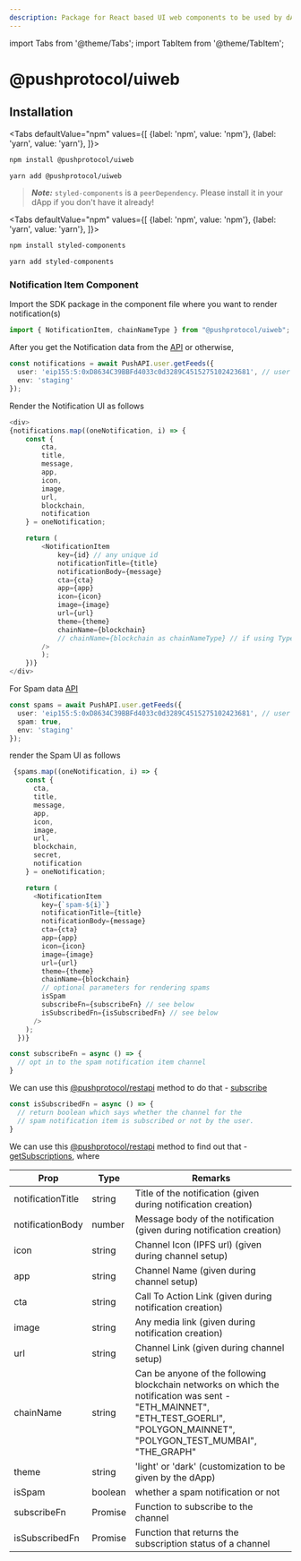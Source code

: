```yaml
---
description: Package for React based UI web components to be used by dApp.
---
```


import Tabs from '@theme/Tabs';
import TabItem from '@theme/TabItem';

# @pushprotocol/uiweb

## Installation

<Tabs
    defaultValue="npm"
    values={[
        {label: 'npm', value: 'npm'},
        {label: 'yarn', value: 'yarn'},
    ]}>
<TabItem value="npm">

```bash
npm install @pushprotocol/uiweb
```
</TabItem>
<TabItem value="yarn">

```bash
yarn add @pushprotocol/uiweb
```
</TabItem>
</Tabs>

> _**Note:**_ `styled-components` is a `peerDependency`. Please install it in your dApp if you don't have it already!

<Tabs
    defaultValue="npm"
    values={[
        {label: 'npm', value: 'npm'},
        {label: 'yarn', value: 'yarn'},
    ]}>
<TabItem value="npm">

```bash
npm install styled-components
```
</TabItem>
<TabItem value="yarn">

```bash
yarn add styled-components
```
</TabItem>
</Tabs>

### Notification Item Component

Import the SDK package in the component file where you want to render notification(s)

```typescript
import { NotificationItem, chainNameType } from "@pushprotocol/uiweb";
```

After you get the Notification data from the [API](https://app.gitbook.com/o/-MCJn6rNLQKVOk-aCimu/s/pQzrIQwtTyxis5s10tsE/\~/changes/OfIXJ2KYkdQs4ZwCZcMo/developer-tooling/epns-sdk/sdk-packages/epnsproject-sdk-restapi) or otherwise,

```typescript
const notifications = await PushAPI.user.getFeeds({
  user: 'eip155:5:0xD8634C39BBFd4033c0d3289C4515275102423681', // user address in CAIP
  env: 'staging'
});
```

Render the Notification UI as follows

```typescript
<div>
{notifications.map((oneNotification, i) => {
    const { 
        cta,
        title,
        message,
        app,
        icon,
        image,
        url,
        blockchain,
        notification
    } = oneNotification;

    return (
        <NotificationItem
            key={id} // any unique id
            notificationTitle={title}
            notificationBody={message}
            cta={cta}
            app={app}
            icon={icon}
            image={image}
            url={url}
            theme={theme}
            chainName={blockchain}
            // chainName={blockchain as chainNameType} // if using Typescript
        />
        );
    })}
</div>
```

For Spam data [API](https://github.com/ethereum-push-notification-service/push-sdk/blob/main/packages/restapi/README.md#fetching-user-spam-notifications)

```typescript
const spams = await PushAPI.user.getFeeds({
  user: 'eip155:5:0xD8634C39BBFd4033c0d3289C4515275102423681', // user address in CAIP
  spam: true,
  env: 'staging'
});
```

render the Spam UI as follows

```typescript
 {spams.map((oneNotification, i) => {
    const { 
      cta,
      title,
      message,
      app,
      icon,
      image,
      url,
      blockchain,
      secret,
      notification
    } = oneNotification;

    return (
      <NotificationItem
        key={`spam-${i}`}
        notificationTitle={title}
        notificationBody={message}
        cta={cta}
        app={app}
        icon={icon}
        image={image}
        url={url}
        theme={theme}
        chainName={blockchain}
        // optional parameters for rendering spams
        isSpam
        subscribeFn={subscribeFn} // see below
        isSubscribedFn={isSubscribedFn} // see below
      />
    );
  })}
```

```typescript
const subscribeFn = async () => {
  // opt in to the spam notification item channel
}
```

We can use this [@pushprotocol/restapi](../epnsproject-sdk-restapi/ "mention") method to do that - [subscribe](https://github.com/ethereum-push-notification-service/push-sdk/blob/main/packages/restapi/README.md#opt-in-to-a-channel)

```typescript
const isSubscribedFn = async () => {
  // return boolean which says whether the channel for the 
  // spam notification item is subscribed or not by the user.
}
```

We can use this [@pushprotocol/restapi](../epnsproject-sdk-restapi/ "mention") method to find out that - [getSubscriptions](https://github.com/ethereum-push-notification-service/push-sdk/blob/main/packages/restapi/README.md#fetching-user-subscriptions), where

| Prop              | Type    | Remarks                                                                                                                                                                                |
| ----------------- | ------- | -------------------------------------------------------------------------------------------------------------------------------------------------------------------------------------- |
| notificationTitle | string  | Title of the notification (given during notification creation)                                                                                                                         |
| notificationBody  | number  | Message body of the notification (given during notification creation)                                                                                                                  |
| icon              | string  | Channel Icon (IPFS url) (given during channel setup)                                                                                                                                   |
| app               | string  | Channel Name (given during channel setup)                                                                                                                                              |
| cta               | string  | Call To Action Link (given during notification creation)                                                                                                                               |
| image             | string  | Any media link (given during notification creation)                                                                                                                                    |
| url               | string  | Channel Link (given during channel setup)                                                                                                                                              |
| chainName         | string  | Can be anyone of the following blockchain networks on which the notification was sent - "ETH\_MAINNET", "ETH\_TEST\_GOERLI", "POLYGON\_MAINNET", "POLYGON\_TEST\_MUMBAI", "THE\_GRAPH" |
| theme             | string  | 'light' or 'dark' (customization to be given by the dApp)                                                                                                                              |
| isSpam            | boolean | whether a spam notification or not                                                                                                                                                     |
| subscribeFn       | Promise | Function to subscribe to the channel                                                                                                                                                   |
| isSubscribedFn    | Promise | Function that returns the subscription status of a channel                                                                                                                             |
